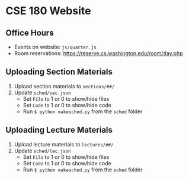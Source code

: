 # CSE 180 Website
## Office Hours
 - Events on website: `js/quarter.js`
 - Room reservations: https://reserve.cs.washington.edu/room/day.php

## Uploading Section Materials
1. Upload section materials to `sections/##/`
2. Update `sched/sec.json`
   - Set `File` to 1 or 0 to show/hide files
   - Set `Code` to 1 or 0 to show/hide code
   - Run `$ python makesched.py` from the `sched` folder

## Uploading Lecture Materials
1. Upload lecture materials to `lectures/##/`
2. Update `sched/lec.json`
   - Set `File` to 1 or 0 to show/hide files
   - Set `Code` to 1 or 0 to show/hide code
   - Run `$ python makesched.py` from the `sched` folder
